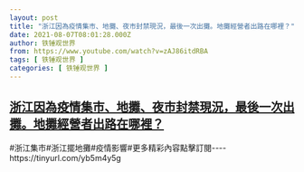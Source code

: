 ```yaml
---
layout: post
title: "浙江因為疫情集市、地攤、夜市封禁現況，最後一次出攤。地攤經營者出路在哪裡？"
date: 2021-08-07T08:01:28.000Z
author: 铁锤观世界
from: https://www.youtube.com/watch?v=zAJ86itdRBA
tags: [ 铁锤观世界 ]
categories: [ 铁锤观世界 ]
---
```

<!--1628323288000-->
[浙江因為疫情集市、地攤、夜市封禁現況，最後一次出攤。地攤經營者出路在哪裡？](https://www.youtube.com/watch?v=zAJ86itdRBA)
------

<div>
#浙江集市#浙江擺地攤#疫情影響#更多精彩內容點擊訂閱----https://tinyurl.com/yb5m4y5g
</div>
